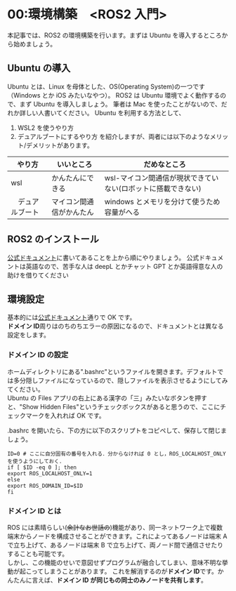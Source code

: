 # 00:環境構築　<ROS2 入門>

本記事では、ROS2 の環境構築を行います。まずは Ubuntu を導入するところから始めましょう。

## Ubuntu の導入

Ubuntu とは、Linux を母体とした、OS(Operating System)の一つです（Windows とか iOS みたいなやつ）。
ROS2 は Ubuntu 環境でよく動作するので、まず Ubuntu を導入しましょう。
筆者は Mac を使ったことがないので、だれか詳しい人書いてください。
Ubuntu を利用する方法として、

1. WSL2 を使うやり方
2. デュアルブートにするやり方
   を紹介しますが、両者には以下のようなメリット/デメリットがあります。

| やり方           | いいところ               | だめなところ                                                 |
| ---------------- | ------------------------ | ------------------------------------------------------------ |
| wsl              | かんたんにできる         | wsl-マイコン間通信が現状できていない(ロボットに搭載できない) |
| 　デュアルブート | マイコン間通信がかんたん | windows とメモリを分けて使うため容量がへる                   |

## ROS2 のインストール

[公式ドキュメント](https://docs.ros.org/en/humble/Installation/Ubuntu-Install-Debians.html)に書いてあることを上から順にやりましょう。
公式ドキュメントは英語なので、苦手な人は deepL とかチャット GPT とか英語得意な人の助けを借りてください

## 環境設定

基本的には[公式ドキュメント](https://docs.ros.org/en/humble/Tutorials/Beginner-CLI-Tools/Configuring-ROS2-Environment.html)通りで OK です。<br>
**ドメイン ID**周りはのちのちエラーの原因になるので、ドキュメントとは異なる設定をします。

### ドメイン ID の設定

ホームディレクトリにある".bashrc"というファイルを開きます。デフォルトでは多分隠しファイルになっているので、隠しファイルを表示させるようにしてみてください。<br>
Ubuntu の Files アプリの右上にある漢字の「三」みたいなボタンを押すと、"Show Hidden Files"というチェックボックスがあると思うので、ここにチェックマークを入れれば OK です。<br>

.bashrc を開いたら、下の方に以下のスクリプトをコピペして、保存して閉じましょう。

```.bashrc
ID=0 # ここに自分固有の番号を入れる．分からなければ 0 とし，ROS_LOCALHOST_ONLY を使うようにしておく．
if [ $ID -eq 0 ]; then
export ROS_LOCALHOST_ONLY=1
else
export ROS_DOMAIN_ID=$ID
fi
```

### ドメイン ID とは

ROS には素晴らしい(~~余計なお世話の~~)機能があり、同一ネットワーク上で複数端末からノードを構成させることができます。これによってあるノードは端末 A で立ち上げて、あるノードは端末 B で立ち上げて、両ノード間で通信させたりすることも可能です。<br>
しかし、この機能のせいで意図せずプログラムが融合してしまい、意味不明な挙動が起こってしまうことがあります。
これを解消するのが**ドメイン ID**です。かんたんに言えば、**ドメイン ID が同じもの同士のみノードを共有します**。

